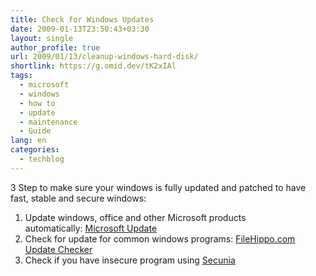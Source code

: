 ```yaml
---
title: Check for Windows Updates
date: 2009-01-13T23:50:43+03:30
layout: single
author_profile: true
url: 2009/01/13/cleanup-windows-hard-disk/
shortlink: https://g.omid.dev/tK2xIAl
tags:
  - microsoft
  - windows
  - how to
  - update
  - maintenance
  - Guide
lang: en
categories: 
  - techblog
---
```

3 Step to make sure your windows is fully updated and patched to have fast, stable and secure windows:

1. Update windows, office and other Microsoft products automatically: [Microsoft Update](http://update.microsoft.com/microsoftupdate)
2. Check for update for common windows programs: [FileHippo.com Update Checker](/knowledge-base/programs/filehippo-update-checker)
3. Check if you have insecure program using [Secunia](http://secunia.com/vulnerability_scanning/online/)
